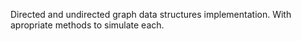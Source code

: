 Directed and undirected graph data structures implementation. With apropriate methods to simulate each.
